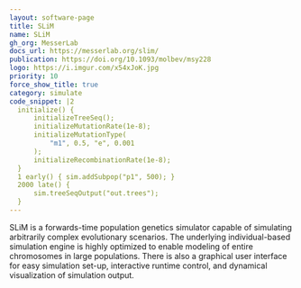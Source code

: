 ```yaml
---
layout: software-page
title: SLiM
name: SLiM
gh_org: MesserLab
docs_url: https://messerlab.org/slim/
publication: https://doi.org/10.1093/molbev/msy228
logo: https://i.imgur.com/x54xJoK.jpg
priority: 10
force_show_title: true
category: simulate
code_snippet: |2
  initialize() {
      initializeTreeSeq();
      initializeMutationRate(1e-8);
      initializeMutationType(
          "m1", 0.5, "e", 0.001
      );
      initializeRecombinationRate(1e-8);
  }
  1 early() { sim.addSubpop("p1", 500); }
  2000 late() { 
      sim.treeSeqOutput("out.trees");
  }
---
```

SLiM is a forwards-time population genetics simulator capable of simulating arbitrarily
complex evolutionary scenarios. The underlying individual-based simulation
engine is highly optimized to enable modeling of entire chromosomes in
large populations. There is also a graphical user interface
for easy simulation set-up, interactive runtime control, and dynamical
visualization of simulation output.
